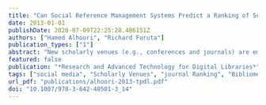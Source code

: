 ```yaml
---
title: "Can Social Reference Management Systems Predict a Ranking of Scholarly Venues?"
date: 2013-01-01
publishDate: 2020-07-09T22:25:28.486151Z
authors: ["Hamed Alhoori", "Richard Furuta"]
publication_types: ["1"]
abstract: "New scholarly venues (e.g., conferences and journals) are emerging as research fields expand. Ranking these new venues is imperative to assist researchers, librarians, and research institutions. However, rankings based on traditional citation-based metrics have limitations and are no longer the only or the best choice to determine the impact of scholarly venues. Here, we propose a venue-ranking approach based on scholarly references from academic social media sites, and we compare a number of citation-based rankings with social-based rankings. Our preliminary results show a statistically significant correlation between the two approaches in a number of general rankings, research areas, and subdisciplines. Furthermore, we found that social-based rankings favor open-access venues over venues that require a subscription."
featured: false
publication: "*Research and Advanced Technology for Digital Libraries*"
tags: ["social media", "Scholarly Venues", "journal Ranking", "Bibliometrics", "Altmetrics", "Impact Factor", "Readership", "Social Reference Management", "citation analysis", "Google Scholar", "correlation", "Scholarly big data"]
url_pdf: "publications/alhoori-2013-tpdl.pdf"
doi: "10.1007/978-3-642-40501-3_14"
---
```


